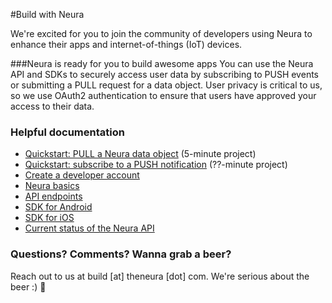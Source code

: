 
#Build with Neura 

We're excited for you to join the community of developers using Neura to enhance their apps and internet-of-things (IoT) devices.  

###Neura is ready for you to build awesome apps
You can use the Neura API and SDKs to securely access user data by subscribing to PUSH events or submitting a PULL request for a data object.  User privacy is critical to us, so we use OAuth2 authentication to ensure that users have approved your access to their data.

### Helpful documentation
 - [Quickstart: PULL a Neura data object](https://github.com/mikimer/Neura_documentation/blob/master/text/quickstartPull.md) (5-minute project)
 - [Quickstart: subscribe to a PUSH notification](https://github.com/mikimer/Neura_documentation/blob/master/text/quickstartPush.md) (??-minute project)
 - [Create a developer account](https://github.com/mikimer/Neura_documentation/blob/master/text/account.md)
 - [Neura basics](https://github.com/mikimer/Neura_documentation/blob/master/text/basics.md) 
 - [API endpoints](https://github.com/mikimer/Neura_documentation/blob/master/text/endpoints.md) 
 - [SDK for Android](https://github.com/mikimer/Neura_documentation/blob/master/text/SDK_Android.md)
 - [SDK for iOS](https://github.com/mikimer/Neura_documentation/blob/master/text/SDK_iOS.md)
 - [Current status of the Neura API](https://github.com/mikimer/Neura_documentation/blob/master/text/status.md)

###  Questions? Comments? Wanna grab a beer?
Reach out to us at build [at] theneura [dot] com.  We're serious about the beer :) :beer:





